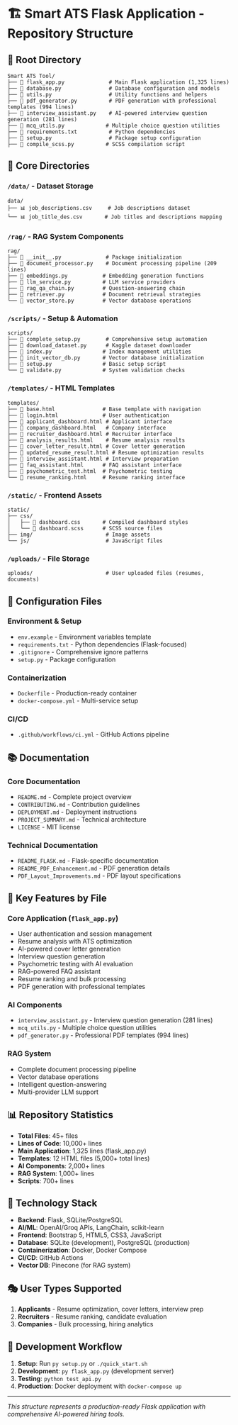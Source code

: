 # 🏗️ Smart ATS Flask Application - Repository Structure

## 📁 **Root Directory**
```
Smart ATS Tool/
├── 📄 flask_app.py              # Main Flask application (1,325 lines)
├── 📄 database.py               # Database configuration and models
├── 📄 utils.py                  # Utility functions and helpers
├── 📄 pdf_generator.py          # PDF generation with professional templates (994 lines)
├── 📄 interview_assistant.py    # AI-powered interview question generation (281 lines)
├── 📄 mcq_utils.py             # Multiple choice question utilities
├── 📄 requirements.txt          # Python dependencies
├── 📄 setup.py                  # Package setup configuration
├── 📄 compile_scss.py          # SCSS compilation script
```

## 📂 **Core Directories**

### `/data/` - **Dataset Storage**
```
data/
├── 📊 job_descriptions.csv     # Job descriptions dataset
└── 📊 job_title_des.csv       # Job titles and descriptions mapping
```

### `/rag/` - **RAG System Components**
```
rag/
├── 📄 __init__.py              # Package initialization
├── 📄 document_processor.py    # Document processing pipeline (209 lines)
├── 📄 embeddings.py           # Embedding generation functions
├── 📄 llm_service.py          # LLM service providers
├── 📄 rag_qa_chain.py         # Question-answering chain
├── 📄 retriever.py            # Document retrieval strategies
└── 📄 vector_store.py         # Vector database operations
```

### `/scripts/` - **Setup & Automation**
```
scripts/
├── 📄 complete_setup.py        # Comprehensive setup automation
├── 📄 download_dataset.py      # Kaggle dataset downloader
├── 📄 index.py                # Index management utilities
├── 📄 init_vector_db.py       # Vector database initialization
├── 📄 setup.py                # Basic setup script
└── 📄 validate.py             # System validation checks
```

### `/templates/` - **HTML Templates**
```
templates/
├── 📄 base.html               # Base template with navigation
├── 📄 login.html              # User authentication
├── 📄 applicant_dashboard.html # Applicant interface
├── 📄 company_dashboard.html   # Company interface
├── 📄 recruiter_dashboard.html # Recruiter interface
├── 📄 analysis_results.html    # Resume analysis results
├── 📄 cover_letter_result.html # Cover letter generation
├── 📄 updated_resume_result.html # Resume optimization results
├── 📄 interview_assistant.html # Interview preparation
├── 📄 faq_assistant.html      # FAQ assistant interface
├── 📄 psychometric_test.html  # Psychometric testing
└── 📄 resume_ranking.html     # Resume ranking interface
```

### `/static/` - **Frontend Assets**
```
static/
├── css/
│   ├── 📄 dashboard.css       # Compiled dashboard styles
│   └── 📄 dashboard.scss      # SCSS source files
├── img/                       # Image assets
└── js/                        # JavaScript files
```

### `/uploads/` - **File Storage**
```
uploads/                       # User uploaded files (resumes, documents)
```

## 🔧 **Configuration Files**

### **Environment & Setup**
- `env.example` - Environment variables template
- `requirements.txt` - Python dependencies (Flask-focused)
- `.gitignore` - Comprehensive ignore patterns
- `setup.py` - Package configuration

### **Containerization**
- `Dockerfile` - Production-ready container
- `docker-compose.yml` - Multi-service setup

### **CI/CD**
- `.github/workflows/ci.yml` - GitHub Actions pipeline

## 📚 **Documentation**

### **Core Documentation**
- `README.md` - Complete project overview
- `CONTRIBUTING.md` - Contribution guidelines
- `DEPLOYMENT.md` - Deployment instructions
- `PROJECT_SUMMARY.md` - Technical architecture
- `LICENSE` - MIT license

### **Technical Documentation**
- `README_FLASK.md` - Flask-specific documentation
- `README_PDF_Enhancement.md` - PDF generation details
- `PDF_Layout_Improvements.md` - PDF layout specifications

## 🎯 **Key Features by File**

### **Core Application (`flask_app.py`)**
- User authentication and session management
- Resume analysis with ATS optimization
- AI-powered cover letter generation
- Interview question generation
- Psychometric testing with AI evaluation
- RAG-powered FAQ assistant
- Resume ranking and bulk processing
- PDF generation with professional templates

### **AI Components**
- `interview_assistant.py` - Interview question generation (281 lines)
- `mcq_utils.py` - Multiple choice question utilities
- `pdf_generator.py` - Professional PDF templates (994 lines)

### **RAG System**
- Complete document processing pipeline
- Vector database operations
- Intelligent question-answering
- Multi-provider LLM support

## 📊 **Repository Statistics**
- **Total Files**: 45+ files
- **Lines of Code**: 10,000+ lines
- **Main Application**: 1,325 lines (flask_app.py)
- **Templates**: 12 HTML files (5,000+ total lines)
- **AI Components**: 2,000+ lines
- **RAG System**: 1,000+ lines
- **Scripts**: 700+ lines

## 🚀 **Technology Stack**
- **Backend**: Flask, SQLite/PostgreSQL
- **AI/ML**: OpenAI/Groq APIs, LangChain, scikit-learn
- **Frontend**: Bootstrap 5, HTML5, CSS3, JavaScript
- **Database**: SQLite (development), PostgreSQL (production)
- **Containerization**: Docker, Docker Compose
- **CI/CD**: GitHub Actions
- **Vector DB**: Pinecone (for RAG system)

## 🎭 **User Types Supported**
1. **Applicants** - Resume optimization, cover letters, interview prep
2. **Recruiters** - Resume ranking, candidate evaluation
3. **Companies** - Bulk processing, hiring analytics

## 🔄 **Development Workflow**
1. **Setup**: Run `py setup.py` or `./quick_start.sh`
2. **Development**: `py flask_app.py` (development server)
3. **Testing**: `python test_api.py`
4. **Production**: Docker deployment with `docker-compose up`

---
*This structure represents a production-ready Flask application with comprehensive AI-powered hiring tools.* 
